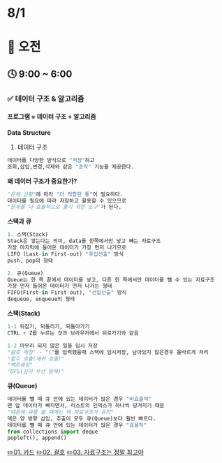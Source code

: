 # 8/1

# 🌇 오전

## 🕓 9:00 ~ 6:00

### ✅ 데이터 구조 & 알고리즘

#### 프로그램 = 데이터 구조 + 알고리즘

**Data Structure**

1. 데이터 구조

```py
데이터를 다양한 방식으로 "저장"하고
조회,삽입,변경,삭제와 같은 "조작" 기능을 제공한다.
```

**왜 데이터 구조가 중요한가?**

```py
"문제 상황"에 따라 "더 적합한 통"이 필요하다.
데이터를 필요에 따라 저장하고 활용할 수 있으므로
"문제를 더 효율적으로 풀기 위한 도구"가 된다.
```

**스택과 큐**

```py
1. 스택(Stack)
Stack은 쌓는다는 의미, data를 한쪽에서만 넣고 빼는 자료구조
가장 마지막에 들어온 데이터가 가장 먼저 나가므로
LIFO (Last-in First-out) "후입선출" 방식
push, pop의 형태
```

```py
2. 큐(Queue)
Queue는 한 쪽 끝에서 데이터를 넣고, 다른 한 쪽에서만 데이터를 뺄 수 있는 자료구조
가장 먼저 들어온 데이터가 먼저 나가는 형태
FIFO(First-in First-out), "선입선출" 방식
dequeue, enqueue의 형태
```

**스택(Stack)**

```py
1-1 뒤집기, 되돌리기, 되돌아가기
CTRL + Z를 누르는 것과 브라우저에서 뒤로가기와 같음

1-2 마무리 되지 않은 일을 임시 저장
"괄호 매칭" - "("를 입력했을때 스택에 임시저장, 남아있지 않은경우 올바르게 처리
"함수 호출(재귀 호출)"
"백트래킹"
"DFS(깊이 우선 탐색)"
```

**큐(Queue)**

```py
데이터를 뺄 때 큐 안에 있는 데이터가 많은 경우 "비효율적"
맨 앞 데이터가 빠지면서, 리스트의 인덱스가 하나씩 당겨지기 때문
"때문에 큐를 쓸 때에는 덱 자료구조가 유리"
덱은 양 방향 삽입, 추출이 모두 큐(Queue)보다 훨씬 빠르다.
데이터를 뺄 때 큐 안에 있는 데이터가 많은 경우 "효율적"
from collections import deque
popleft(), append()
```

[✏️01. 카드](../2022.08%201%EC%A3%BC%EC%B0%A8/CodingTest/01.%EC%B9%B4%EB%93%9C2.py)
[✏️02. 괄호](../2022.08%201%EC%A3%BC%EC%B0%A8/CodingTest/02.%EA%B4%84%ED%98%B8.py)
[✏️03. 자료구조는 정말 최고야](../2022.08%201%EC%A3%BC%EC%B0%A8/CodingTest/03.%EC%9E%90%EB%A3%8C%EA%B5%AC%EC%A1%B0%EB%8A%94%20%EC%A0%95%EB%A7%90%20%EC%B5%9C%EA%B3%A0%EC%95%BC.py)

